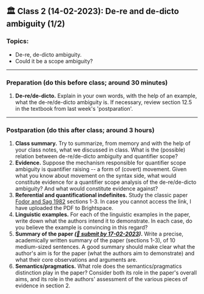 
## 🏛 Class 2 (14-02-2023): De-re and de-dicto ambiguity (1/2)

### Topics:
- De-re, de-dicto ambiguity.
- Could it be a scope ambiguity?

----

### Preparation (do this before class; around 30 minutes)

1. **De-re/de-dicto.** Explain in your own words, with the help of an example, what the de-re/de-dicto ambiguity is. If necessary, review section 12.5 in the textbook from last week's 'postparation'.

-----

### Postparation (do this after class; around 3 hours)

1. **Class summary.** Try to summarize, from memory and with the help of your class notes, what we discussed in class. What is the (possible) relation between de-re/de-dicto ambiguity and quantifier scope?
2. **Evidence.** Suppose the mechanism responsible for quantifier scope ambiguity is quantifier raising -- a form of (covert) movement. Given what you know about movement on the syntax side, what would constitute evidence for a quantifier scope analysis of the de-re/de-dicto ambiguity? And what would constitute evidence against?
3. **Referential and quantificational indefinites.** Study the classic paper [Fodor and Sag 1982](https://www.jstor.org/stable/25001100) sections 1-3. In case you cannot access the link, I have uploaded the PDF to Brightspace.
4. **Linguistic examples.** For each of the linguistic examples in the paper, write down what the authors intend it to demonstrate. In each case, do you believe the example is convincing in this regard?
5. **Summary of the paper _([📩 submit by 17-02-2023](https://brightspace.universiteitleiden.nl/d2l/le/lessons/210127/units/2292941))_.** Write a precise, academically written summary of the paper (sections 1-3), of 10 medium-sized sentences. A good summary should make clear what the author's aim is for the paper (what the authors aim to demonstrate) and what their core observations and arguments are.
6. **Semantics/pragmatics.** What role does the semantics/pragmatics distinction play in the paper? Consider both its role in the paper's overall aims, and its role in the authors' assessment of the various pieces of evidence in section 2.